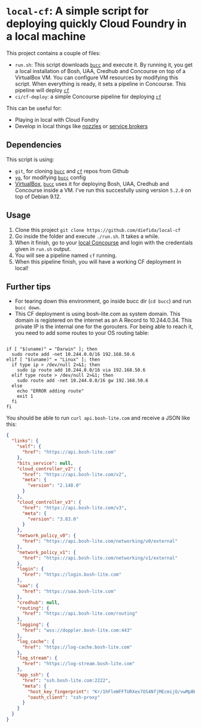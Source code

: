 # `local-cf`: A simple script for deploying quickly Cloud Foundry in a local machine

This project contains a couple of files:
- `run.sh`: This script downloads [`bucc`] and execute it. By running it, you get a local installation of Bosh, UAA, Credhub and Concourse on top of a VirtualBox VM. You can configure VM resources by modifying this script. When everything is ready, it sets a pipeline in Concourse. This pipeline will deploy [`cf`]
- `ci/cf-deploy`: a simple Concourse pipeline for deploying [`cf`]

This can be useful for:
- Playing in local with Cloud Fondry
- Develop in local things like [nozzles] or [service brokers]

## Dependencies

This script is using:
- `git`, for cloning [`bucc`] and [`cf`] repos from Github
- [`yq`], for modifying [`bucc`] config
- [VirtualBox], [`bucc`] uses it for deploying Bosh, UAA, Credhub and Concourse inside a VM. I've run this succesfully using version `5.2.0` on top of Debian 9.12.

## Usage
1. Clone this project `git clone https://github.com/diefida/local-cf`
1. Go inside the folder and execute `./run.sh`. It takes a while.
1. When it finish, go to your [local Concourse] and login with the credentials given in `run.sh` output.
1. You will see a pipeline named `cf` running.
1. When this pipeline finish, you will have a working CF deployment in local!

## Further tips
- For tearing down this environment, go inside bucc dir (`cd bucc`) and run `bucc down`.
- This CF deployment is using bosh-lite.com as system domain. This domain is registered on the internet as an A Record to 10.244.0.34. This private IP is the internal one for the gorouters. For being able to reach it, you need to add some routes to your OS routing table:
```

if [ "$(uname)" = "Darwin" ]; then
  sudo route add -net 10.244.0.0/16 192.168.50.6
elif [ "$(uname)" = "Linux" ]; then
  if type ip > /dev/null 2>&1; then
    sudo ip route add 10.244.0.0/16 via 192.168.50.6
  elif type route > /dev/null 2>&1; then
    sudo route add -net 10.244.0.0/16 gw 192.168.50.6
  else
    echo "ERROR adding route"
    exit 1
  fi
fi
```

You should be able to run `curl api.bosh-lite.com` and receive a JSON like this:
```json
{
  "links": {
    "self": {
      "href": "https://api.bosh-lite.com"
    },
    "bits_service": null,
    "cloud_controller_v2": {
      "href": "https://api.bosh-lite.com/v2",
      "meta": {
        "version": "2.148.0"
      }
    },
    "cloud_controller_v3": {
      "href": "https://api.bosh-lite.com/v3",
      "meta": {
        "version": "3.83.0"
      }
    },
    "network_policy_v0": {
      "href": "https://api.bosh-lite.com/networking/v0/external"
    },
    "network_policy_v1": {
      "href": "https://api.bosh-lite.com/networking/v1/external"
    },
    "login": {
      "href": "https://login.bosh-lite.com"
    },
    "uaa": {
      "href": "https://uaa.bosh-lite.com"
    },
    "credhub": null,
    "routing": {
      "href": "https://api.bosh-lite.com/routing"
    },
    "logging": {
      "href": "wss://doppler.bosh-lite.com:443"
    },
    "log_cache": {
      "href": "https://log-cache.bosh-lite.com"
    },
    "log_stream": {
      "href": "https://log-stream.bosh-lite.com"
    },
    "app_ssh": {
      "href": "ssh.bosh-lite.com:2222",
      "meta": {
        "host_key_fingerprint": "Kr/1hFleWFFTURXex7OS4NfjMEcmijO/vwMpBKBVoFw",
        "oauth_client": "ssh-proxy"
      }
    }
  }
}
```

[`bucc`]: https://github.com/starkandwayne/bucc
[`cf`]: https://github.com/cloudfoundry/cf-deployment
[`yq`]: https://github.com/mikefarah/yq
[VirtualBox]: https://www.virtualbox.org/
[nozzles]: https://docs.cloudfoundry.org/loggregator/log-ops-guide.html#scaling-nozzles
[service brokers]: https://docs.cloudfoundry.org/services/overview.html
[local Concourse]: https://192.168.50.6:4443